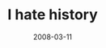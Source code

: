 ---
layout: base.njk
title : 'I hate history' 
view_title : 'I hate history' 
year : '2008' 
date : '2008-03-11' 
img_file : '/drawing/ihatehistory.png' 
html_file : 'ihatehistory' 
next_html : 'ineedmoretime.html' 
year_order : '109' 
permalink : "title/{{html_file}}.html"
---
